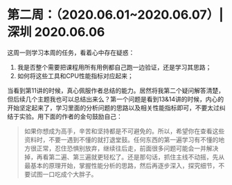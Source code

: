 # 第二周：（2020.06.01~2020.06.07）| 深圳 2020.06.06

这周一则学习本周的任务，看着心中存在疑惑：

1. 我是否整个需要把课程用所有用例都自己跑一边验证，还是学习其思路；
2. 如何将这些工具和CPU性能指标对应起来；
   
当看到第11讲的时候，真心佩服作者总结的能力。居然将我第二个疑问解答清楚，但后续几个主题我也可以总结出来么？第一个问题是看到13&14讲的时候，内心的开始坚定起来了，学习里面的分析问题的思路以及相关性能指标即可，不要太过纠结于实验。用下面的作者的金句鼓励自己：

>如果你想成为高手，辛苦和坚持都是不可避免的。所以，希望你在查看这些资料时，不要一遇到不懂的就打退堂鼓。任何东西的第一遍学习有不懂的地方很正常，忍住恐惧别放弃，继续往后走，前面很多问题可能会一并解决掉，再看第二遍、第三遍就更轻松了。还是那句话，抓住主线不动摇，先从最基本的原理开始，掌握性能分析的思路，然后再逐步深入，探究细节，不要试图一口吃成个大胖子。